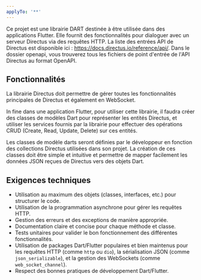 ```yaml
---
applyTo: '**'
---
```

Ce projet est une librairie DART destinée à être utilisée dans des applications Flutter. Elle fournit des fonctionnalités pour dialoguer avec un serveur Directus via des requêtes HTTP.
La liste des entrées API de Directus est disponible ici : https://docs.directus.io/reference/api/.
Dans le dossier openapi, vous trouverez tous les fichiers de point d'entrée de l'API Directus au format OpenAPI.

## Fonctionnalités
La librairie Directus doit permettre de gérer toutes les fonctionnalités principales de Directus et également en WebSocket.

In fine dans une application Flutter, pour utiliser cette librairie, il faudra créer des classes de modèles Dart pour représenter les entités Directus, et utiliser les services fournis par la librairie pour effectuer des opérations CRUD (Create, Read, Update, Delete) sur ces entités.

Les classes de modèle darts seront définies par le développeur en fonction des collections Directus utilisées dans son projet. La création de ces classes doit être simple et intuitive et permettre de mapper facilement les données JSON reçues de Directus vers des objets Dart.

## Exigences techniques
- Utilisation au maximum des objets (classes, interfaces, etc.) pour structurer le code.
- Utilisation de la programmation asynchrone pour gérer les requêtes HTTP.
- Gestion des erreurs et des exceptions de manière appropriée.
- Documentation claire et concise pour chaque méthode et classe.
- Tests unitaires pour valider le bon fonctionnement des différentes fonctionnalités.
- Utilisation de packages Dart/Flutter populaires et bien maintenus pour les requêtes HTTP (comme `http` ou `dio`), la sérialisation JSON (comme `json_serializable`), et la gestion des WebSockets (comme `web_socket_channel`).
- Respect des bonnes pratiques de développement Dart/Flutter.